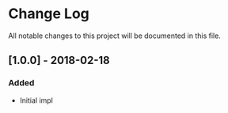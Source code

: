 # Change Log

All notable changes to this project will be documented in this file.

## [1.0.0] - 2018-02-18

### Added

- Initial impl
